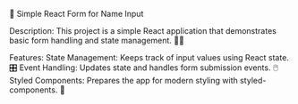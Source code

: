 🚀 Simple React Form for Name Input

Description:
This project is a simple React application that demonstrates basic form handling and state management. 📝✨

Features:
State Management: Keeps track of input values using React state. 🎛️
Event Handling: Updates state and handles form submission events. 🖱️
Styled Components: Prepares the app for modern styling with styled-components. 🎨
